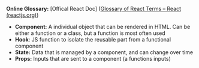 **Online Glossary:** [Offical React Doc] ([Glossary of React Terms – React (reactjs.org)](https://reactjs.org/docs/glossary.html))
- **Component:** A individual object that can be rendered in HTML. Can be either a function or a class, but a function is most often used
- **Hook**: JS function to isolate the reusable part from a functional component
- **State:** Data that is managed by a component, and can change over time
- **Props:** Inputs that are sent to a component (a functions inputs)